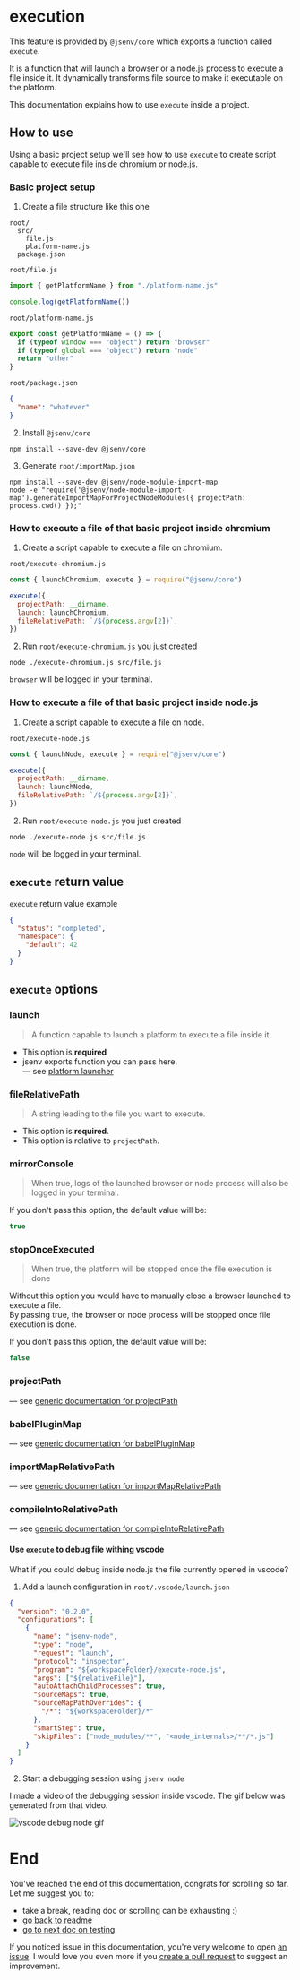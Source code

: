 # execution

This feature is provided by `@jsenv/core` which exports a function called `execute`.<br />

It is a function that will launch a browser or a node.js process to execute a file inside it.
It dynamically transforms file source to make it executable on the platform.

This documentation explains how to use `execute` inside a project.

## How to use

Using a basic project setup we'll see how to use `execute` to create script capable to execute file inside chromium or node.js.

### Basic project setup

1. Create a file structure like this one

```
root/
  src/
    file.js
    platform-name.js
  package.json
```

`root/file.js`

```js
import { getPlatformName } from "./platform-name.js"

console.log(getPlatformName())
```

`root/platform-name.js`

```js
export const getPlatformName = () => {
  if (typeof window === "object") return "browser"
  if (typeof global === "object") return "node"
  return "other"
}
```

`root/package.json`

```json
{
  "name": "whatever"
}
```

2. Install `@jsenv/core`

```shell
npm install --save-dev @jsenv/core
```

3. Generate `root/importMap.json`

```shell
npm install --save-dev @jsenv/node-module-import-map
node -e "require('@jsenv/node-module-import-map').generateImportMapForProjectNodeModules({ projectPath: process.cwd() });"
```

### How to execute a file of that basic project inside chromium

1. Create a script capable to execute a file on chromium.<br />

`root/execute-chromium.js`

```js
const { launchChromium, execute } = require("@jsenv/core")

execute({
  projectPath: __dirname,
  launch: launchChromium,
  fileRelativePath: `/${process.argv[2]}`,
})
```

2. Run `root/execute-chromium.js` you just created

```shell
node ./execute-chromium.js src/file.js
```

`browser` will be logged in your terminal.

### How to execute a file of that basic project inside node.js

1. Create a script capable to execute a file on node.<br />

`root/execute-node.js`

```js
const { launchNode, execute } = require("@jsenv/core")

execute({
  projectPath: __dirname,
  launch: launchNode,
  fileRelativePath: `/${process.argv[2]}`,
})
```

2. Run `root/execute-node.js` you just created

```shell
node ./execute-node.js src/file.js
```

`node` will be logged in your terminal.

## `execute` return value

`execute` return value example

```json
{
  "status": "completed",
  "namespace": {
    "default": 42
  }
}
```

## `execute` options

### launch

> A function capable to launch a platform to execute a file inside it.

- This option is **required**
- jsenv exports function you can pass here.<br />
  — see [platform launcher](../platform-launcher/platform-launcher.md)

### fileRelativePath

> A string leading to the file you want to execute.

- This option is **required**.
- This option is relative to `projectPath`.

### mirrorConsole

> When true, logs of the launched browser or node process will also be logged in your terminal.

If you don't pass this option, the default value will be:

```js
true
```

### stopOnceExecuted

> When true, the platform will be stopped once the file execution is done

Without this option you would have to manually close a browser launched to execute a file.<br />
By passing true, the browser or node process will be stopped once file execution is done.

If you don't pass this option, the default value will be:

```js
false
```

### projectPath

— see [generic documentation for projectPath](../shared-options/shared-options.md#projectpath)

### babelPluginMap

— see [generic documentation for babelPluginMap](../shared-options/shared-options.md#babelpluginmap)

### importMapRelativePath

— see [generic documentation for importMapRelativePath](../shared-options/shared-options.md#importmaprelativepath)

### compileIntoRelativePath

— see [generic documentation for compileIntoRelativePath](../shared-options/shared-options.md#compileintorelativepath)

#### Use `execute` to debug file withing vscode

What if you could debug inside node.js the file currently opened in vscode?<br />

1. Add a launch configuration in `root/.vscode/launch.json`

```json
{
  "version": "0.2.0",
  "configurations": [
    {
      "name": "jsenv-node",
      "type": "node",
      "request": "launch",
      "protocol": "inspector",
      "program": "${workspaceFolder}/execute-node.js",
      "args": ["${relativeFile}"],
      "autoAttachChildProcesses": true,
      "sourceMaps": true,
      "sourceMapPathOverrides": {
        "/*": "${workspaceFolder}/*"
      },
      "smartStep": true,
      "skipFiles": ["node_modules/**", "<node_internals>/**/*.js"]
    }
  ]
}
```

2. Start a debugging session using `jsenv node`

I made a video of the debugging session inside vscode. The gif below was generated from that video.

![vscode debug node gif](./vscode-debug-node.gif)

# End

You've reached the end of this documentation, congrats for scrolling so far.<br />
Let me suggest you to:

- take a break, reading doc or scrolling can be exhausting :)
- [go back to readme](../../README.md#how-to-use)
- [go to next doc on testing](../testing/testing.md)

If you noticed issue in this documentation, you're very welcome to open [an issue](https://github.com/jsenv/jsenv-core/issues). I would love you even more if you [create a pull request](https://github.com/jsenv/jsenv-core/pulls) to suggest an improvement.
